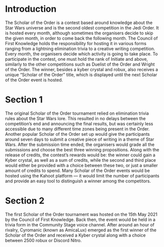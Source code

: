 # Introduction

The Scholar of the Order is a contest based around knowledge about the Star Wars universe and is the second oldest competition in the Jedi Order.
It is hosted every month, although sometimes the organisers decide to skip the given month, in order to come back the following month.
The Council of First Knowledge holds the responsibility for hosting it in various forms ranging from a lightning elimination trivia to a creative writing competition.
Every month, the organisers decide which activity is going to take place.
To participate in the contest, one must hold the rank of Initiate and above, similarly to the other competitions such as Duelist of the Order and Wright of the Order.
The winner, besides a kyber crystal and robux, also receives a unique “Scholar of the Order” title, which is displayed until the next Scholar of the Order event is hosted.

# Section 1

The original Scholar of the Order tournament relied on elimination trivia rules about the Star Wars lore.
This resulted in no delays between the competition’s end and announcing the final results, but was certainly less accessible due to many different time zones being present in the Order.
Another popular Scholar of the Order set up would give the participants around seven days to submit a creative piece of writing in a theme of Star Wars.
After the submission time ended, the organisers would grade all the submissions and choose the best three winning propositions.
Along with the release of credits, the contest’s rewards would be: the winner could gain a Kyber crystal, as well as a sum of credits, while the second and third place would either be provided with a choice between these two, or just a smaller amount of credits to spend.
Many Scholar of the Order events would be hosted using the Kahoot platform — it would limit the number of participants and provide an easy tool to distinguish a winner among the competitors.

# Section 2

The first Scholar of the Order tournament was hosted on the 15th May 2021 by the Council of First Knowledge.
Back then, the event would be held in a trivia form in the Community Stage voice channel.
After around an hour of rivalry, Cyromanic (known as AmicaLux)  emerged as the first winner of the Scholar of the Order and received a Kyber crystal along with a choice between 2500 robux or Discord Nitro.
